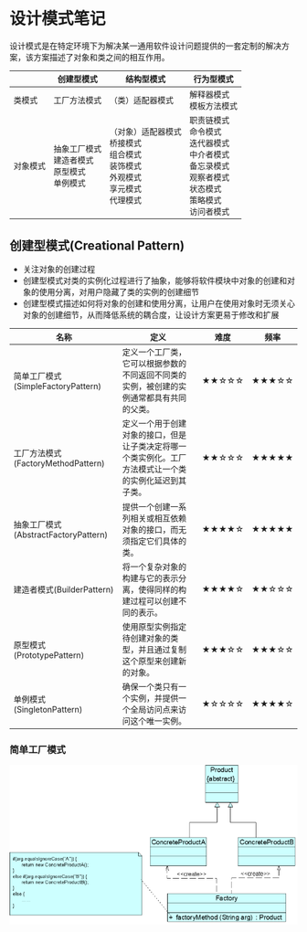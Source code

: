 # 设计模式笔记

设计模式是在特定环境下为解决某一通用软件设计问题提供的一套定制的解决方案，该方案描述了对象和类之间的相互作用。

||创建型模式|结构型模式|行为型模式|
|---------------------|------------------------------------------------------------|------------------------------------------------------------|------------------------------------------------------------|
|类模式|工厂方法模式|（类）适配器模式|解释器模式<br/>模板方法模式|
|对象模式|抽象工厂模式<br>建造者模式<br/>原型模式<br/>单例模式|（对象）适配器模式<br/>桥接模式<br/>组合模式<br/>装饰模式<br/>外观模式<br/>享元模式<br/>代理模式|职责链模式<br/>命令模式<br/>迭代器模式<br/>中介者模式<br/>备忘录模式<br/>观察者模式<br/>状态模式<br/>策略模式<br/>访问者模式|



## 创建型模式(Creational Pattern)

- 关注对象的创建过程
- 创建型模式对类的实例化过程进行了抽象，能够将软件模块中对象的创建和对象的使用分离，对用户隐藏了类的实例的创建细节
- 创建型模式描述如何将对象的创建和使用分离，让用户在使用对象时无须关心对象的创建细节，从而降低系统的耦合度，让设计方案更易于修改和扩展

|名称|定义|难度|频率|
|------------------------------------------------|------------------------------------------------------------|-----|-----|
|简单工厂模式(SimpleFactoryPattern)|定义一个工厂类，它可以根据参数的不同返回不同类的实例，被创建的实例通常都具有共同的父类。|★★☆☆☆|★★★☆☆|
|工厂方法模式(FactoryMethodPattern)|定义一个用于创建对象的接口，但是让子类决定将哪一个类实例化。工厂方法模式让一个类的实例化延迟到其子类。|★★☆☆☆|★★★★★|
|抽象工厂模式(AbstractFactoryPattern)|提供一个创建一系列相关或相互依赖对象的接口，而无须指定它们具体的类。|★★★★☆|★★★★★|
|建造者模式(BuilderPattern)|将一个复杂对象的构建与它的表示分离，使得同样的构建过程可以创建不同的表示。|★★★★☆|★★☆☆☆|
|原型模式(PrototypePattern)|使用原型实例指定待创建对象的类型，并且通过复制这个原型来创建新的对象。|★★★☆☆|★★★☆☆|
|单例模式(SingletonPattern)|确保一个类只有一个实例，并提供一个全局访问点来访问这个唯一实例。|★☆☆☆☆|★★★★☆|



### 简单工厂模式

<img src="media/image-20220301182430945.png" alt="image-20220301182430945" style="zoom:67%;" />
